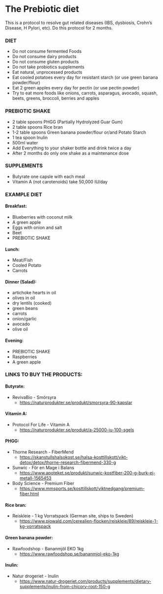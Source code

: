 # The Prebiotic diet
This is a protocol to resolve gut related diseases (IBS, dysbiosis, Crohn’s Disease, H Pylori, etc). 
Do this protocol for 2 months.

### DIET

- Do not consume fermented Foods
- Do not consume dairy products 
- Do not consume gluten products
- Do not take probiotics supplements
- Eat natural, unprocessed products
- Eat cooled potatoes every day for resistant starch (or use green banana powder/flour)
- Eat 2 green apples every day for pectin (or use pectin powder)
- Try to eat more foods like onions, carrots, asparagus, avocado, squash, beets, 
greens, broccoli, berries and apples

### PREBIOTIC SHAKE
- 2 table spoons PHGG (Partially Hydrolyzed Guar Gum)
- 2 table spoons Rice bran
- 1-2 table spoons Green banana powder/flour or/and Potato Starch
- 1 tea spoon Inulin
- 500ml water
- Add Everything to your shaker bottle and drink twice a day
- After 2 months do only one shake as a maintenance dose

### SUPPLEMENTS
- Butyrate one capsle with each meal
- Vitamin A (not carotenoids) take 50,000 IU/day 

### EXAMPLE DIET
#### Breakfast:
- Blueberries with coconut milk
- A green apple
- Eggs with onion and salt 
- Beet
- PREBIOTIC SHAKE

#### Lunch:
- Meat/Fish
- Cooled Potato
- Carrots

#### Dinner (Salad):
- artichoke hearts in oil
- olives in oil
- dry lentils (cooked)
- green beans
- carrots
- onion/garlic
- avocado
- olive oil

#### Evening:
- PREBIOTIC SHAKE
- Raspberries
- A green apple

### LINKS TO BUY THE PRODUCTS:
#### Butyrate:
- RevivaBio - Smörsyra
  - https://naturprodukter.se/produkt/smorsyra-90-kapslar

#### Vitamin A:
- Protocol For Life - Vitamin A
  - https://naturprodukter.se/produkt/a-25000-iu-100-sgels

#### PHGG:
- Thorne Research - FiberMend
  - https://skanstullshalsokost.se/halsa-kosttillskott/vikt-detox/detox/thorne-research-fibermend-330-g
- Sunwic - För en Mage i Balans
  - https://www.apoteket.se/produkt/sunwic-kostfiber-200-g-burk-ej-metall-1565453
- Body Science - Premium Fiber
  - https://www.mmsports.se/kosttillskott/viktnedgang/premium-fiber.html

#### Rice bran:
- Reiskleie - 1 kg Vorratspack (German site, ships to Sweden)
  - https://www.piowald.com/cerealien-flocken/reiskleie/89/reiskleie-1-kg-vorratspack

#### Green banana powder:
- Rawfoodshop - Bananmjöl EKO 1kg
  - https://www.rawfoodshop.se/bananmjol-eko-1kg

#### Inulin:
- Natur drogeriet - Inulin
    - https://www.natur-drogeriet.com/products/supplements/dietary-supplements/inulin-from-chicory-root-150-g
